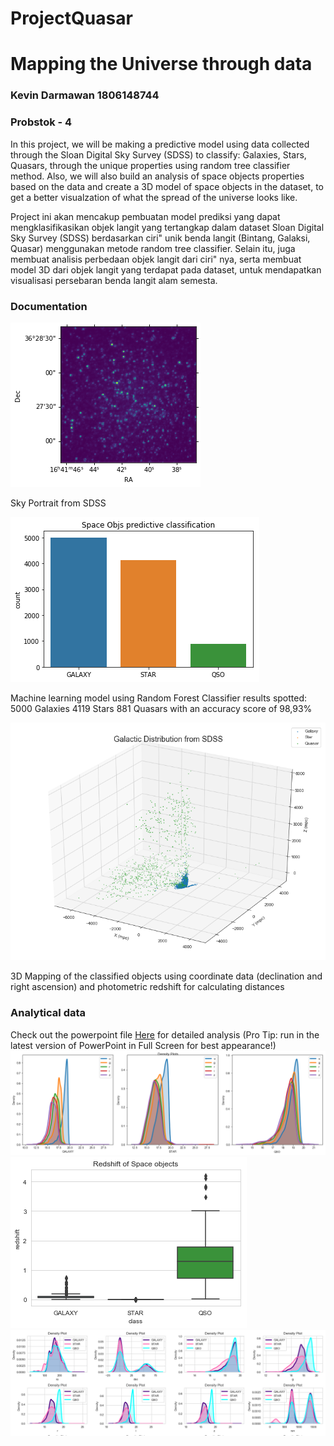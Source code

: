# ProjectQuasar
# Mapping the Universe through data 
### Kevin Darmawan 1806148744 
### Probstok - 4 

In this project, we will be making a predictive model using data collected through the Sloan Digital Sky Survey (SDSS) to classify: Galaxies, Stars, Quasars, through the unique properties using random tree classifier method. Also, we will also build an analysis of space objects properties based on the data and create a 3D model of space objects in the dataset, to get a better visualzation of what the spread of the universe looks like. 

Project ini akan mencakup pembuatan model prediksi yang dapat mengklasifikasikan objek langit yang tertangkap dalam dataset Sloan Digital Sky Survey (SDSS) berdasarkan ciri" unik benda langit (Bintang, Galaksi, Quasar) menggunakan metode random tree classifier. Selain itu, juga membuat analisis perbedaan objek langit dari ciri" nya, serta membuat model 3D dari objek langit yang terdapat pada dataset, untuk mendapatkan visualisasi persebaran benda langit alam semesta.

### Documentation
![Sky Portrait from SDSS](https://github.com/kevindar/ProjectQuasar/blob/master/docs/1.png)

Sky Portrait from SDSS

![Sky Portrait from SDSS](https://github.com/kevindar/ProjectQuasar/blob/master/docs/2.png)

Machine learning model using Random Forest Classifier results spotted:
5000 Galaxies
4119 Stars
881 Quasars
with an accuracy score of 98,93%

![Sky Portrait from SDSS](https://github.com/kevindar/ProjectQuasar/blob/master/docs/6.png)

3D Mapping of the classified objects using coordinate data (declination and right ascension) and photometric redshift for calculating distances

### Analytical data

Check out the powerpoint file [Here](https://drive.google.com/open?id=1LUnS5Vwav0Uf0rMocLxEusvsL0qBWD2R "Project Analysis ppt") for detailed analysis 
(Pro Tip: run in the latest version of PowerPoint in Full Screen for best appearance!)
![Sky Portrait from SDSS](https://github.com/kevindar/ProjectQuasar/blob/master/docs/5.png)
![Sky Portrait from SDSS](https://github.com/kevindar/ProjectQuasar/blob/master/docs/4.png)
![Sky Portrait from SDSS](https://github.com/kevindar/ProjectQuasar/blob/master/docs/3.png)
